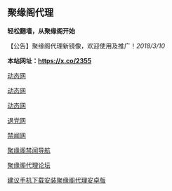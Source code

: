 ## **聚缘阁代理**

**轻松翻墙，从聚缘阁开始**

【公告】聚缘阁代理新镜像，欢迎使用及推广！_2018/3/10_

**本站网址：https://x.co/2355**


 [动态网](http://d99.b66c.cf/3010)

 [动态网](http://t.cn/R64Lwzz)

 [动态网](http://t.qgoaiyb.gq/01dtw)

 [退党网](http://d99.b66c.cf/8/654)

 [禁闻网](http://d99.b66c.cf/16/254)

 [聚缘阁禁闻导航](http://d99.b66c.cf/news.php)

 [聚缘阁代理论坛](http://b2.b98g.ga)



 [建议手机下载安装聚缘阁代理安卓版](https://github.com/hao369/a/raw/master/jygV2.2.2017082401.apk)